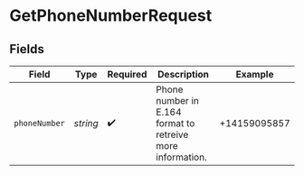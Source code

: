 # GetPhoneNumberRequest


## Fields

| Field                                                      | Type                                                       | Required                                                   | Description                                                | Example                                                    |
| ---------------------------------------------------------- | ---------------------------------------------------------- | ---------------------------------------------------------- | ---------------------------------------------------------- | ---------------------------------------------------------- |
| `phoneNumber`                                              | *string*                                                   | :heavy_check_mark:                                         | Phone number in E.164 format to retreive more information. | +14159095857                                               |